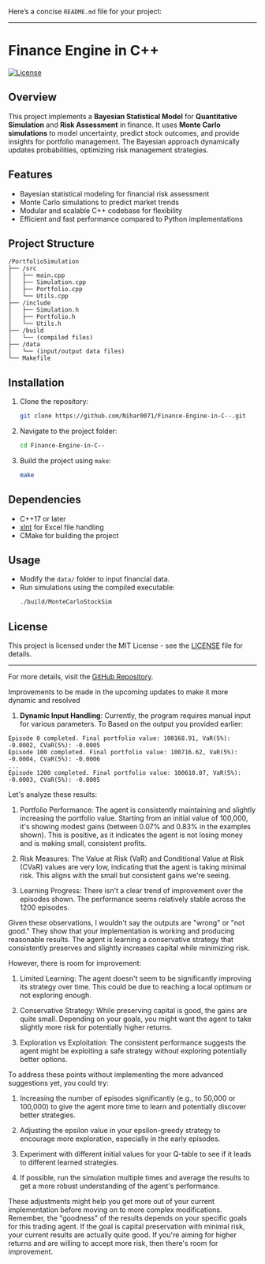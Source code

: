 Here’s a concise `README.md` file for your project:

---

# Finance Engine in C++

[![License](https://img.shields.io/badge/license-MIT-green)](./LICENSE)

## Overview

This project implements a **Bayesian Statistical Model** for **Quantitative Simulation** and **Risk Assessment** in finance. It uses **Monte Carlo simulations** to model uncertainty, predict stock outcomes, and provide insights for portfolio management. The Bayesian approach dynamically updates probabilities, optimizing risk management strategies.

## Features

- Bayesian statistical modeling for financial risk assessment
- Monte Carlo simulations to predict market trends
- Modular and scalable C++ codebase for flexibility
- Efficient and fast performance compared to Python implementations

## Project Structure

```
/PortfolioSimulation
├── /src
│   ├── main.cpp
│   ├── Simulation.cpp
│   ├── Portfolio.cpp
│   └── Utils.cpp
├── /include
│   ├── Simulation.h
│   ├── Portfolio.h
│   └── Utils.h
├── /build
│   └── (compiled files)
├── /data
│   └── (input/output data files)
└── Makefile
```

## Installation

1. Clone the repository:
   ```bash
   git clone https://github.com/Nihar0071/Finance-Engine-in-C--.git
   ```
2. Navigate to the project folder:
   ```bash
   cd Finance-Engine-in-C--
   ```
3. Build the project using `make`:
   ```bash
   make
   ```

## Dependencies

- C++17 or later
- [xlnt](https://github.com/tfussell/xlnt) for Excel file handling
- CMake for building the project

## Usage

- Modify the `data/` folder to input financial data.
- Run simulations using the compiled executable:
   ```bash
   ./build/MonteCarloStockSim
   ```

## License

This project is licensed under the MIT License - see the [LICENSE](./LICENSE) file for details.

---

For more details, visit the [GitHub Repository](https://github.com/Nihar0071/Finance-Engine-in-C--).




Improvements to be made in the upcoming updates to make it more dynamic and resolved 
1.  **Dynamic Input Handling**: Currently, the program requires manual input for various parameters. To
Based on the output you provided earlier:

```
Episode 0 completed. Final portfolio value: 100168.91, VaR(5%): -0.0002, CVaR(5%): -0.0005
Episode 100 completed. Final portfolio value: 100716.62, VaR(5%): -0.0004, CVaR(5%): -0.0006
...
Episode 1200 completed. Final portfolio value: 100610.07, VaR(5%): -0.0003, CVaR(5%): -0.0005
```

Let's analyze these results:

1. Portfolio Performance: The agent is consistently maintaining and slightly increasing the portfolio value. Starting from an initial value of 100,000, it's showing modest gains (between 0.07% and 0.83% in the examples shown). This is positive, as it indicates the agent is not losing money and is making small, consistent profits.

2. Risk Measures: The Value at Risk (VaR) and Conditional Value at Risk (CVaR) values are very low, indicating that the agent is taking minimal risk. This aligns with the small but consistent gains we're seeing.

3. Learning Progress: There isn't a clear trend of improvement over the episodes shown. The performance seems relatively stable across the 1200 episodes.

Given these observations, I wouldn't say the outputs are "wrong" or "not good." They show that your implementation is working and producing reasonable results. The agent is learning a conservative strategy that consistently preserves and slightly increases capital while minimizing risk.

However, there is room for improvement:

1. Limited Learning: The agent doesn't seem to be significantly improving its strategy over time. This could be due to reaching a local optimum or not exploring enough.

2. Conservative Strategy: While preserving capital is good, the gains are quite small. Depending on your goals, you might want the agent to take slightly more risk for potentially higher returns.

3. Exploration vs Exploitation: The consistent performance suggests the agent might be exploiting a safe strategy without exploring potentially better options.

To address these points without implementing the more advanced suggestions yet, you could try:

1. Increasing the number of episodes significantly (e.g., to 50,000 or 100,000) to give the agent more time to learn and potentially discover better strategies.

2. Adjusting the epsilon value in your epsilon-greedy strategy to encourage more exploration, especially in the early episodes.

3. Experiment with different initial values for your Q-table to see if it leads to different learned strategies.

4. If possible, run the simulation multiple times and average the results to get a more robust understanding of the agent's performance.

These adjustments might help you get more out of your current implementation before moving on to more complex modifications. Remember, the "goodness" of the results depends on your specific goals for this trading agent. If the goal is capital preservation with minimal risk, your current results are actually quite good. If you're aiming for higher returns and are willing to accept more risk, then there's room for improvement.